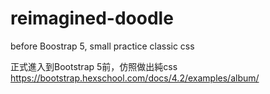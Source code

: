 # reimagined-doodle
before Boostrap 5, small practice classic css<br>

正式進入到Bootstrap 5前，仿照做出純css https://bootstrap.hexschool.com/docs/4.2/examples/album/

